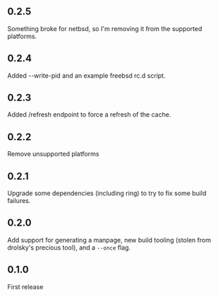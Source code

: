 ## 0.2.5

Something broke for netbsd, so I'm removing it from the supported platforms.

## 0.2.4

Added --write-pid and an example freebsd rc.d script.

## 0.2.3

Added /refresh endpoint to force a refresh of the cache.

## 0.2.2

Remove unsupported platforms

## 0.2.1

Upgrade some dependencies (including ring) to try to fix some build failures.

## 0.2.0

Add support for generating a manpage, new build tooling (stolen from drolsky's
precious tool), and a `--once` flag.

## 0.1.0
First release
